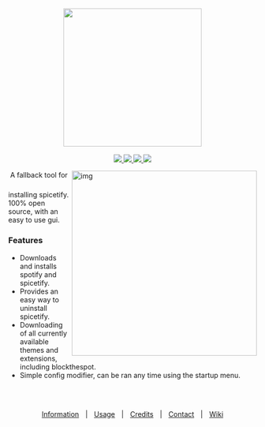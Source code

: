 <h3 align="center">
  <img src="https://i.ibb.co/TPVYWJY/68747470733a2f2f692e696d6775722e636f6d2f6977634c4954512e706e67.png" height="280px">
</h3>
<p align="center">
  <a href="https://github.com/OhItsTom/spicetify-easyinstall/releases/latest">
    <img src="https://img.shields.io/github/v/release/ohitstom/spicetify-easyinstall?include_prereleases">
  </a>
  <a href="https://github.com/OhItsTom/spicetify-easyinstall/releases">
    <img src="https://img.shields.io/github/downloads/ohitstom/spicetify-easyinstall/total">
  </a>
  <a href="https://github.com/OhItsTom/spicetify-easyinstall/issues?q=is%3Aissue+is%3Aclosed">
    <img src="https://img.shields.io/github/issues-closed/OhItsTom/spicetify-easyinstall">
  </a>
  <a href="https://www.youtube.com/watch?v=dQw4w9WgXcQ">
    <img src="https://img.shields.io/badge/OS-windows-lightgrey">
  </a>
</p>

<img align="top" height="40px" style="visibility: hidden;">

<img src="https://user-images.githubusercontent.com/26436809/118751529-d0abcf00-b8a4-11eb-9876-8b15f930a691.png" alt="img" align="right" width="375px">
A fallback tool for installing spicetify. 100% open source, with an easy to use gui.

### Features
 - Downloads and installs spotify and spicetify.
 - Provides an easy way to uninstall spicetify.
 - Downloading of all currently available themes and extensions, including blockthespot.
 - Simple config modifier, can be ran any time using the startup menu.

<br />

<br />

<p align="center">
  <a href="https://github.com/OhItsTom/spicetify-easyinstall/wiki/information" title="Information">Information</a>
   | 
  <a href="https://github.com/OhItsTom/spicetify-easyinstall/wiki/Usage"       title="Usage"      >Usage</a>
   | 
  <a href="https://github.com/OhItsTom/spicetify-easyinstall/wiki/Credits"     title="Credits"    >Credits</a>
   | 
  <a href="https://github.com/OhItsTom/spicetify-easyinstall/wiki/Contact"     title="Contact"    >Contact</a>
   | 
  <a href="https://github.com/OhItsTom/spicetify-easyinstall/wiki"             title="WIKI"       >Wiki</a>
</p>
